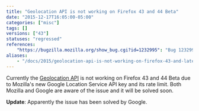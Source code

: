 ```yaml
---
title: "Geolocation API is not working on Firefox 43 and 44 Beta"
date: "2015-12-17T16:05:00-05:00"
categories: ["misc"]
tags: []
versions: ["43"]
statuses: "regressed"
references:
    "https://bugzilla.mozilla.org/show_bug.cgi?id=1232995": "Bug 1232995 - HTML5 Geolocation Not Working After Update to version 43"
aliases:
    - "/docs/2015/geolocation-api-is-not-working-on-firefox-43-and-later/"
---
```

Currently the [Geolocation API](https://developer.mozilla.org/en-US/docs/Web/API/Geolocation) is not working on Firefox 43 and 44 Beta due to Mozilla's new Google Location Service API key and its rate limit. Both Mozilla and Google are aware of the issue and it will be solved soon.

**Update**: Apparently the issue has been solved by Google.
